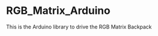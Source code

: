 RGB_Matrix_Arduino
==================

This is the Arduino library to drive the RGB Matrix Backpack
